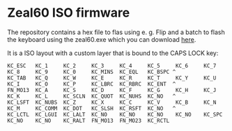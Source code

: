 # Zeal60 ISO firmware

The repository contains a hex file to flas using e. g. Flip and a batch to flash the keyboard using the zeal60.exe which you can download [here](https://cdn.shopify.com/s/files/1/0490/7329/files/zeal60_v0_8.zip).

It is a ISO layout with a custom layer that is bound to the CAPS LOCK key:
```
KC_ESC   KC_1     KC_2     KC_3     KC_4     KC_5     KC_6     KC_7     KC_8     KC_9     KC_0     KC_MINS  KC_EQL   KC_BSPC ^
KC_TAB   KC_Q     KC_W     KC_E     KC_R     KC_T     KC_Y     KC_U     KC_I     KC_O     KC_P     KC_LBRC  KC_RBRC  KC_ENT  ^
FN_MO13  KC_A     KC_S     KC_D     KC_F     KC_G     KC_H     KC_J     KC_K     KC_L     KC_SCLN  KC_QUOT  KC_NUHS  KC_NO   ^
KC_LSFT  KC_NUBS  KC_Z     KC_X     KC_C     KC_V     KC_B     KC_N     KC_M     KC_COMM  KC_DOT   KC_SLSH  KC_RSFT  KC_NO   ^
KC_LCTL  KC_LGUI  KC_LALT  KC_NO    KC_NO    KC_NO    KC_NO    KC_SPC   KC_NO    KC_NO    KC_RALT  FN_MO13  FN_MO23  KC_RCTL
```
